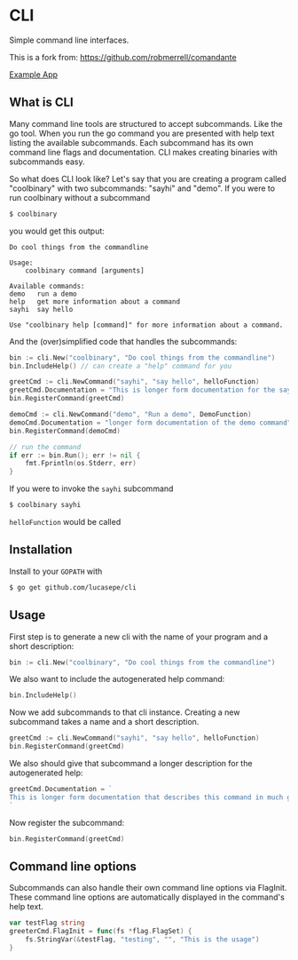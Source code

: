 # CLI

Simple command line interfaces.

This is a fork from: https://github.com/robmerrell/comandante 

[Example App](http://github.com/robmerrell/comandante_example)

## What is CLI

Many command line tools are structured to accept subcommands. Like the go tool. When you run the go command you are presented with help 
text listing the available subcommands. Each subcommand has its own command line flags and documentation. CLI makes creating binaries with subcommands easy.

So what does CLI look like? Let's say that you are creating a program called "coolbinary" with two subcommands: "sayhi" and "demo". 
If you were to run coolbinary without a subcommand 

```bash
$ coolbinary
```

you would get this output:

```
Do cool things from the commandline

Usage:
	coolbinary command [arguments]

Available commands:
demo   run a demo
help   get more information about a command
sayhi  say hello

Use "coolbinary help [command]" for more information about a command.
```

And the (over)simplified code that handles the subcommands:

```go
bin := cli.New("coolbinary", "Do cool things from the commandline")
bin.IncludeHelp() // can create a "help" command for you

greetCmd := cli.NewCommand("sayhi", "say hello", helloFunction)
greetCmd.Documentation = "This is longer form documentation for the sayhi command"
bin.RegisterCommand(greetCmd)

demoCmd := cli.NewCommand("demo", "Run a demo", DemoFunction)
demoCmd.Documentation = "longer form documentation of the demo command"
bin.RegisterCommand(demoCmd)

// run the command
if err := bin.Run(); err != nil {
	fmt.Fprintln(os.Stderr, err)
}
```

If you were to invoke the `sayhi` subcommand

```bash
$ coolbinary sayhi
```

`helloFunction` would be called

## Installation

Install to your `GOPATH` with

```bash
$ go get github.com/lucasepe/cli
```

## Usage

First step is to generate a new cli with the name of your program and a short description:

```go
bin := cli.New("coolbinary", "Do cool things from the commandline")
```

We also want to include the autogenerated help command:

```go
bin.IncludeHelp()
```

Now we add subcommands to that cli instance. Creating a new subcommand takes a name and a short description.

```go
greetCmd := cli.NewCommand("sayhi", "say hello", helloFunction)
bin.RegisterCommand(greetCmd)
```

We also should give that subcommand a longer description for the autogenerated help:

```go
greetCmd.Documentation = `
This is longer form documentation that describes this command in much greater detail.
`
```

Now register the subcommand:

```go
bin.RegisterCommand(greetCmd)
```

## Command line options

Subcommands can also handle their own command line options via FlagInit. These command line options
are automatically displayed in the command's help text.

```go
var testFlag string
greeterCmd.FlagInit = func(fs *flag.FlagSet) {
	fs.StringVar(&testFlag, "testing", "", "This is the usage")
}
```


